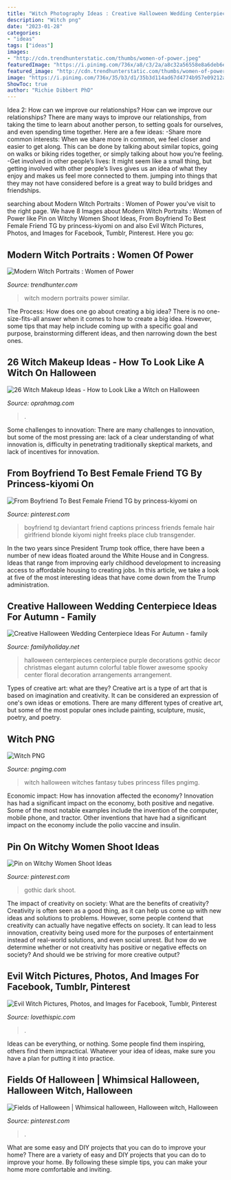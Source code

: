 ```yaml
---
title: "Witch Photography Ideas : Creative Halloween Wedding Centerpiece Ideas For Autumn"
description: "Witch png"
date: "2023-01-28"
categories:
- "ideas"
tags: ["ideas"]
images:
- "http://cdn.trendhunterstatic.com/thumbs/women-of-power.jpeg"
featuredImage: "https://i.pinimg.com/736x/a8/c3/2a/a8c32a56558e8a6deb6e83512100302f.jpg"
featured_image: "http://cdn.trendhunterstatic.com/thumbs/women-of-power.jpeg"
image: "https://i.pinimg.com/736x/35/b3/d1/35b3d114ad67d4774b957e09212a5363--dark-gothic-gothic-art.jpg"
ShowToc: true
author: "Richie Dibbert PhD"
---
```



Idea 2: How can we improve our relationships?
How can we improve our relationships? There are many ways to improve our relationships, from taking the time to learn about another person, to setting goals for ourselves, and even spending time together. Here are a few ideas: 
-Share more common interests: When we share more in common, we feel closer and easier to get along. This can be done by talking about similar topics, going on walks or biking rides together, or simply talking about how you’re feeling. 
-Get involved in other people’s lives: It might seem like a small thing, but getting involved with other people’s lives gives us an idea of what they enjoy and makes us feel more connected to them. jumping into things that they may not have considered before is a great way to build bridges and friendships.

	

		
searching about Modern Witch Portraits : Women of Power you've visit to the right page. We have 8 Images about Modern Witch Portraits : Women of Power like Pin on Witchy Women Shoot Ideas, From Boyfriend To Best Female Friend TG by princess-kiyomi on and also Evil Witch Pictures, Photos, and Images for Facebook, Tumblr, Pinterest. Here you go:
		
    
## Modern Witch Portraits : Women Of Power

<img loading=lazy src="http://cdn.trendhunterstatic.com/thumbs/women-of-power.jpeg" onerror="this.onerror=null;this.src='https://tse2.mm.bing.net/th?id=OIP.HT7peaB-hVZwYuYsEmuTKwHaLG&amp;pid=15.1';" alt="Modern Witch Portraits : Women of Power">

_Source: trendhunter.com_

>witch modern portraits power similar. 

	

The Process: How does one go about creating a big idea?
There is no one-size-fits-all answer when it comes to how to create a big idea. However, some tips that may help include coming up with a specific goal and purpose, brainstorming different ideas, and then narrowing down the best ones.

    
## 26 Witch Makeup Ideas - How To Look Like A Witch On Halloween

<img loading=lazy src="https://hips.hearstapps.com/hmg-prod.s3.amazonaws.com/images/screen-shot-2020-08-06-at-2-41-15-pm-1596739326.png?crop=0.839xw:1.00xh;0.0984xw,0&amp;resize=480:*" onerror="this.onerror=null;this.src='https://tse2.mm.bing.net/th?id=OIP.0SbwEIX2hrcpsm7Di80b6wHaLH&amp;pid=15.1';" alt="26 Witch Makeup Ideas - How to Look Like a Witch on Halloween">

_Source: oprahmag.com_

>. 

	

Some challenges to innovation:
There are many challenges to innovation, but some of the most pressing are: lack of a clear understanding of what innovation is, difficulty in penetrating traditionally skeptical markets, and lack of incentives for innovation.

    
## From Boyfriend To Best Female Friend TG By Princess-kiyomi On

<img loading=lazy src="https://i.pinimg.com/736x/38/cf/b8/38cfb8c15d290a29dae65efaaf13ab54.jpg" onerror="this.onerror=null;this.src='https://tse2.mm.bing.net/th?id=OIP.Sw_HN4XMCIvzjp8mFtK8gAHaFj&amp;pid=15.1';" alt="From Boyfriend To Best Female Friend TG by princess-kiyomi on">

_Source: pinterest.com_

>boyfriend tg deviantart friend captions princess friends female hair girlfriend blonde kiyomi night freeks place club transgender. 

	

In the two years since President Trump took office, there have been a number of new ideas floated around the White House and in Congress. Ideas that range from improving early childhood development to increasing access to affordable housing to creating jobs. In this article, we take a look at five of the most interesting ideas that have come down from the Trump administration.

    
## Creative Halloween Wedding Centerpiece Ideas For Autumn - Family

<img loading=lazy src="http://www.familyholiday.net/wp-content/uploads/2013/10/Halloween-Wedding-Centerpiece-Ideas-_37.jpg" onerror="this.onerror=null;this.src='https://tse2.mm.bing.net/th?id=OIP.UYHuM_P7FGiNpwOnVhdrVAHaJ3&amp;pid=15.1';" alt="Creative Halloween Wedding Centerpiece Ideas For Autumn - family">

_Source: familyholiday.net_

>halloween centerpieces centerpiece purple decorations gothic decor christmas elegant autumn colorful table flower awesome spooky center floral decoration arrangements arrangement. 

	

Types of creative art: what are they?
Creative art is a type of art that is based on imagination and creativity. It can be considered an expression of one's own ideas or emotions. There are many different types of creative art, but some of the most popular ones include painting, sculpture, music, poetry, and poetry.

    
## Witch PNG

<img loading=lazy src="https://pngimg.com/uploads/witch/witch_PNG18.png" onerror="this.onerror=null;this.src='https://tse3.mm.bing.net/th?id=OIP.1Nbny_wVt8Us5aWSlJy7twAAAA&amp;pid=15.1';" alt="Witch PNG">

_Source: pngimg.com_

>witch halloween witches fantasy tubes princess filles pngimg. 

	

Economic impact: How has innovation affected the economy?
Innovation has had a significant impact on the economy, both positive and negative. Some of the most notable examples include the invention of the computer, mobile phone, and tractor. Other inventions that have had a significant impact on the economy include the polio vaccine and insulin.

    
## Pin On Witchy Women Shoot Ideas

<img loading=lazy src="https://i.pinimg.com/736x/35/b3/d1/35b3d114ad67d4774b957e09212a5363--dark-gothic-gothic-art.jpg" onerror="this.onerror=null;this.src='https://tse4.mm.bing.net/th?id=OIP.PYNDyA2AHk1MdNZwIyaynwDMEy&amp;pid=15.1';" alt="Pin on Witchy Women Shoot Ideas">

_Source: pinterest.com_

>gothic dark shoot. 

	

The impact of creativity on society: What are the benefits of creativity?
Creativity is often seen as a good thing, as it can help us come up with new ideas and solutions to problems. However, some people contend that creativity can actually have negative effects on society. It can lead to less innovation, creativity being used more for the purposes of entertainment instead of real-world solutions, and even social unrest. But how do we determine whether or not creativity has positive or negative effects on society? And should we be striving for more creative output?

    
## Evil Witch Pictures, Photos, And Images For Facebook, Tumblr, Pinterest

<img loading=lazy src="http://www.lovethispic.com/uploaded_images/135650-Evil-Witch.gif?1" onerror="this.onerror=null;this.src='https://tse4.mm.bing.net/th?id=OIP.GHMUFJZDyK13WSOqFMw9PAHaHa&amp;pid=15.1';" alt="Evil Witch Pictures, Photos, and Images for Facebook, Tumblr, Pinterest">

_Source: lovethispic.com_

>. 

	

Ideas can be everything, or nothing. Some people find them inspiring, others find them impractical. Whatever your idea of ideas, make sure you have a plan for putting it into practice.

    
## Fields Of Halloween | Whimsical Halloween, Halloween Witch, Halloween

<img loading=lazy src="https://i.pinimg.com/736x/a8/c3/2a/a8c32a56558e8a6deb6e83512100302f.jpg" onerror="this.onerror=null;this.src='https://tse2.mm.bing.net/th?id=OIP.UY4bkxGuSNy0qnb3dl2RrwHaJ9&amp;pid=15.1';" alt="Fields of Halloween | Whimsical halloween, Halloween witch, Halloween">

_Source: pinterest.com_

>. 

	

What are some easy and DIY projects that you can do to improve your home?
There are a variety of easy and DIY projects that you can do to improve your home. By following these simple tips, you can make your home more comfortable and inviting.

